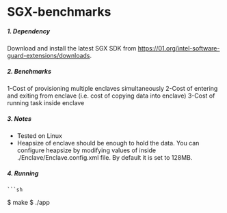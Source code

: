 # SGX-benchmarks



  ##### 1. Dependency
  Download and install the latest SGX SDK from https://01.org/intel-software-guard-extensions/downloads.
  
  
   ##### 2. Benchmarks
   1-Cost of provisioning multiple enclaves simultaneously
   2-Cost of entering and exiting from enclave (i.e. cost of copying data into enclave)
   3-Cost of running task inside enclave
   
   ##### 3. Notes
   - Tested on Linux
   - Heapsize of enclave should be enough to hold the data. You can configure heapsize by modifying values of <HeapMaxSize> inside ./Enclave/Enclave.config.xml file. By default it is set to 128MB. 
   
   
   ##### 4. Running
    ```sh
   $ make
   $ ./app
   ```
